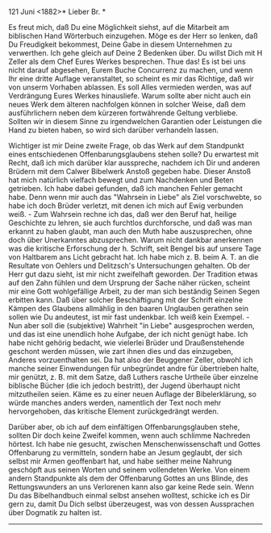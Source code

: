  121 Juni <1882>*
Lieber Br. <Leyrer>*

Es freut mich, daß Du eine Möglichkeit siehst, auf die Mitarbeit am biblischen Hand Wörterbuch einzugehen. Möge es der Herr so lenken, daß Du Freudigkeit bekommest, Deine Gabe in diesem Unternehmen zu verwerthen. 
Ich gehe gleich auf Deine 2 Bedenken über. Du willst Dich mit H Zeller als dem Chef Eures Werkes besprechen. Thue das! Es ist bei uns nicht darauf abgesehen, Eurem Buche Concurrenz zu machen, und wenn Ihr eine dritte Auflage veranstaltet, so scheint es mir das Richtige, daß wir von unserm Vorhaben ablassen. Es soll Alles vermieden werden, was auf Verdrängung Eures Werkes hinausliefe. Warum sollte aber nicht auch ein neues Werk dem älteren nachfolgen können in solcher Weise, daß dem ausführlichern neben dem kürzeren fortwährende Geltung verbliebe. Sollten wir in diesem Sinne zu irgendwelchen Garantien oder Leistungen die Hand zu bieten haben, so wird sich darüber verhandeln lassen.

Wichtiger ist mir Deine zweite Frage, ob das Werk auf dem Standpunkt eines entschiedenen Offenbarungsglaubens stehen solle? Du erwartest mit Recht, daß ich mich darüber klar ausspreche, nachdem ich Dir und anderen Brüdern mit dem Calwer Bibelwerk Anstoß gegeben habe. Dieser Anstoß hat mich natürlich vielfach bewegt und zum Nachdenken und Beten getrieben. Ich habe dabei gefunden, daß ich manchen Fehler gemacht habe. Denn wenn mir auch das "Wahrsein in Liebe" als Ziel vorschwebte, so habe ich doch Brüder verletzt, mit denen ich mich auf Ewig verbunden weiß. - Zum Wahrsein rechne ich das, daß wer den Beruf hat, heilige Geschichte zu lehren, sie auch furchtlos durchforsche, und daß was man erkannt zu haben glaubt, man auch den Muth habe auszusprechen, ohne doch über Unerkanntes abzusprechen. Warum nicht dankbar anerkennen was die kritische Erforschung der h. Schrift, seit Bengel bis auf unsere Tage von Haltbarem ans Licht gebracht hat. Ich habe mich z. B. beim A. T. an die Resultate von Oehlers und Delitzsch's Untersuchungen gehalten. Ob der Herr gut dazu sieht, ist mir nicht zweifelhaft geworden. Der Tradition etwas auf den Zahn fühlen und dem Ursprung der Sache näher rücken, scheint mir eine Gott wohlgefällige Arbeit, zu der man sich beständig Seinen Segen erbitten kann. Daß über solcher Beschäftigung mit der Schrift einzelne Kämpen des Glaubens allmählig in den baaren Unglauben gerathen sein sollen wie Du andeutest, ist mir fast undenkbar. Ich weiß kein Exempel. - Nun aber soll die (subjektive) Wahrheit "in Liebe" ausgesprochen werden, und das ist eine unendlich hohe Aufgabe, der ich nicht genügt habe. Ich habe nicht gehörig bedacht, wie vielerlei Brüder und Draußenstehende geschont werden müssen, wie zart ihnen dies und das einzugeben, Anderes vorzuenthalten sei. Da hat also der Beuggener Zeller, obwohl ich manche seiner Einwendungen für unbegründet andre für übertrieben halte, mir genützt, z. B. mit dem Satze, daß Luthers rasche Urtheile über einzelne biblische Bücher (die ich jedoch bestritt), der Jugend überhaupt nicht mitzutheilen seien. Käme es zu einer neuen Auflage der Bibelerklärung, so würde manches anders werden, namentlich der Text noch mehr hervorgehoben, das kritische Element zurückgedrängt werden.

Darüber aber, ob ich auf dem einfältigen Offenbarungsglauben stehe, sollten Dir doch keine Zweifel kommen, wenn auch schlimme Nachreden hörtest. Ich habe nie gesucht, zwischen Menschenwissenschaft und Gottes Offenbarung zu vermitteln, sondern habe an Jesum geglaubt, der sich selbst mir Armen geoffenbart hat, und habe seither meine Nahrung geschöpft aus seinen Worten und seinem vollendeten Werke. Von einem andern Standpunkte als dem der Offenbarung Gottes an uns Blinde, des Rettungswunders an uns Verlorenen kann also gar keine Rede sein. Wenn Du das Bibelhandbuch einmal selbst ansehen wolltest, schicke ich es Dir gern zu, damit Du Dich selbst überzeugest, was von dessen Aussprachen über Dogmatik zu halten ist.
__________
